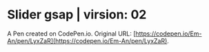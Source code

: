 # Slider gsap | virsion: 02

A Pen created on CodePen.io. Original URL: [https://codepen.io/Em-An/pen/LyxZaR](https://codepen.io/Em-An/pen/LyxZaR).

